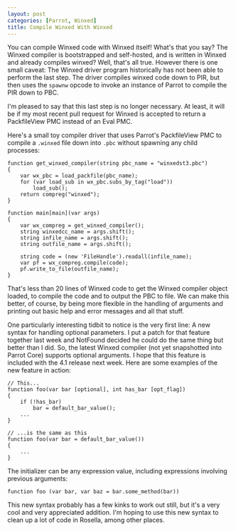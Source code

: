 ```yaml
---
layout: post
categories: [Parrot, Winxed]
title: Compile Winxed With Winxed
---
```


You can compile Winxed code with Winxed itself! What's that you say? The Winxed
compiler is bootstrapped and self-hosted, and is written in Winxed and already
compiles winxed? Well, that's all true. However there is one small caveat: The
Winxed driver program historically has not been able to perform the last step.
The driver compiles winxed code down to PIR, but then uses the `spawnw` opcode
to invoke an instance of Parrot to compile the PIR down to PBC.

I'm pleased to say that this last step is no longer necessary. At least, it will
be if my most recent pull request for Winxed is accepted to return a
PackfileView PMC instead of an Eval PMC.

Here's a small toy compiler driver that uses Parrot's PackfileView PMC to
compile a `.winxed` file down into `.pbc` without spawning any child processes:

    function get_winxed_compiler(string pbc_name = "winxedst3.pbc")
    {
        var wx_pbc = load_packfile(pbc_name);
        for (var load_sub in wx_pbc.subs_by_tag("load"))
            load_sub();
        return compreg("winxed");
    }

    function main[main](var args)
    {
        var wx_compreg = get_winxed_compiler();
        string winxedcc_name = args.shift();
        string infile_name = args.shift();
        string outfile_name = args.shift();

        string code = (new 'FileHandle').readall(infile_name);
        var pf = wx_compreg.compile(code);
        pf.write_to_file(outfile_name);
    }

That's less than 20 lines of Winxed code to get the Winxed compiler object
loaded, to compile the code and to output the PBC to file. We can make this
better, of course, by being more flexible in the handling of arguments and
printing out basic help and error messages and all that stuff.

One particularly interesting tidbit to notice is the very first line: A new
syntax for handling optional parameters. I put a patch for that feature together
last week and NotFound decided he could do the same thing but better than I
did. So, the latest Winxed compiler (not yet snapshotted into Parrot Core)
supports optional arguments. I hope that this feature is included with the
4.1 release next week.  Here are some examples of the new feature in action:

    // This...
    function foo(var bar [optional], int has_bar [opt_flag])
    {
        if (!has_bar)
            bar = default_bar_value();
        ...
    }

    // ...is the same as this
    function foo(var bar = default_bar_value())
    {
        ...
    }

The initializer can be any expression value, including expressions involving
previous arguments:

    function foo (var bar, var baz = bar.some_method(bar))

This new syntax probably has a few kinks to work out still, but it's a very
cool and very appreciated addition. I'm hoping to use this new syntax to
clean up a lot of code in Rosella, among other places.
